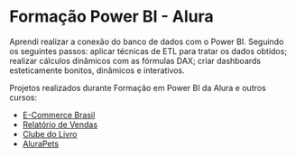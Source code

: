# Formação Power BI - Alura

Aprendi realizar a conexão do banco de dados com o Power BI. 
Seguindo os seguintes passos: aplicar técnicas de ETL para tratar os dados obtidos; realizar cálculos dinâmicos com as fórmulas DAX; criar dashboards esteticamente bonitos, dinâmicos e interativos.


Projetos realizados durante Formação em Power BI da Alura e outros cursos:

* [E-Commerce Brasil ](https://app.powerbi.com/view?r=eyJrIjoiOTEzMDRlYzQtYWQwOS00NTU4LThmZWQtOGVkMTJlNTlhNDdlIiwidCI6IjkxZDJkNjM0LTNjZDctNGY3Mi04ZWZkLTljZWEyN2EzNmRhYSJ9&pageName=ReportSection)
* [Relatório de Vendas](https://app.powerbi.com/view?r=eyJrIjoiMWRmZTcyMjYtMDU3OS00NDdmLTgyOTEtNDg4YzA2ZWM2MzkyIiwidCI6IjkxZDJkNjM0LTNjZDctNGY3Mi04ZWZkLTljZWEyN2EzNmRhYSJ9)
* [Clube do Livro](https://app.powerbi.com/view?r=eyJrIjoiZDllODRiOWUtZWM0NC00MTYxLWIwMTctMTllZjFjMGIzYWQ4IiwidCI6IjkxZDJkNjM0LTNjZDctNGY3Mi04ZWZkLTljZWEyN2EzNmRhYSJ9&pageName=ReportSection15a698a56bd96d289c7d)
* [AluraPets](https://app.powerbi.com/view?r=eyJrIjoiZGQyZmQ0MzUtZGU3Yi00N2YzLThkNDItMTlhNGM5NmI0YzI4IiwidCI6IjkxZDJkNjM0LTNjZDctNGY3Mi04ZWZkLTljZWEyN2EzNmRhYSJ9&pageName=ReportSection)



